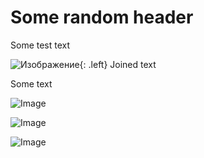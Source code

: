 # Some random header

Some test text

![Изображение](https://res.cloudinary.com/drpez49fp/image/upload/v1536956292/shooter_mode2.gif){: .left}
Joined text

Some text

![Image](https://res.cloudinary.com/drpez49fp/image/upload/v1535045772/moreExperiments.gif)

![Image](https://res.cloudinary.com/drpez49fp/image/upload/v1535014213/quickbar.gif)

![Image](https://res.cloudinary.com/drpez49fp/image/upload/v1534137800/screen_2018.05.01_02-53-34.png)

